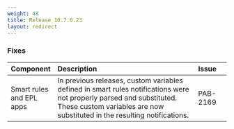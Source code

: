 ```yaml
---
weight: 48
title: Release 10.7.0.23
layout: redirect
---
```


### Fixes

<table>
<colgroup>
    <col style="width: 15%;">
    <col style="width: 70%;">
    <col style="width: 15%;">
</colgroup>
<thead>
<tr>
<th style="text-align:left">Component</th>
<th style="text-align:left">Description</th>
<th style="text-align:left">Issue</th>
</tr>
</thead>
<tbody>
<tr>
<td style="text-align:left">Smart rules and EPL apps</td>
<td style="text-align:left">In previous releases, custom variables defined in smart rules notifications were not properly parsed and substituted.
These custom variables are now substituted in the resulting notifications.</td>
<td style="text-align:left">PAB-2169</td>
</tr>
</tbody>
</table>






